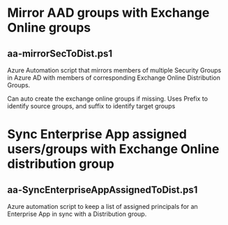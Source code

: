# Mirror AAD groups with Exchange Online groups
## aa-mirrorSecToDist.ps1
Azure Automation script that mirrors members of multiple Security Groups in Azure AD with members of corresponding Exchange Online Distribution Groups.

Can auto create the exchange online groups if missing. Uses Prefix to identify source groups, and suffix to identify target groups

# Sync Enterprise App assigned users/groups with Exchange Online distribution group
## aa-SyncEnterpriseAppAssignedToDist.ps1
Azure automation script to keep a list of assigned principals for an Enterprise App in sync with a Distribution group.
